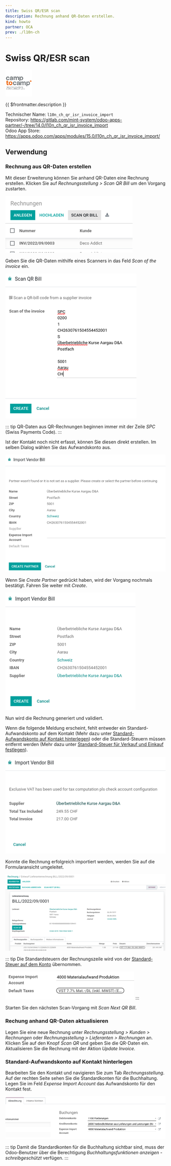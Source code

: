 ```yaml
---
title: Swiss QR/ESR scan
description: Rechnung anhand QR-Daten erstellen.
kind: howto
partner: OCA
prev: ./l10n-ch
---
```


# Swiss QR/ESR scan

![](attachments/icon_camp_to_camp.png)

{{ $frontmatter.description }}

Technischer Name: `l10n_ch_qr_isr_invoice_import`\
Repository: <https://gitlab.com/mint-system/odoo-apps-partner/-/tree/14.0/l10n_ch_qr_isr_invoice_import>\
Odoo App Store: <https://apps.odoo.com/apps/modules/15.0/l10n_ch_qr_isr_invoice_import/>

## Verwendung

### Rechnung aus QR-Daten erstellen

Mit dieser Erweiterung können Sie anhand QR-Daten eine Rechnung erstellen. Klicken Sie auf _Rechnungsstellung > Scan QR Bill_ um den Vorgang zustarten.

![](attachments/Swiss%20QR-ESR%20Scan%20Scan%20Button.png)

Geben Sie die QR-Daten mithilfe eines Scanners in das Feld _Scan of the invoice_ ein.

![](attachments/Swiss%20QR-ESR%20Scan%20Wizard%20Scan.png)

::: tip
QR-Daten aus QR-Rechnungen beginnen immer mit der Zeile _SPC_ (Swiss Payments Code).
:::

Ist der Kontakt noch nicht erfasst, können Sie diesen direkt erstellen. Im selben Dialog wählen Sie das Aufwandskonto aus.

![](attachments/Swiss%20QR-ESR%20Scan%20Wizard%20Create%20Partner.png)

Wenn Sie _Create Partner_ gedrückt haben, wird der Vorgang nochmals bestätigt. Fahren Sie weiter mit _Create_.

![](attachments/Swiss%20QR-ESR%20Scan%20Wizard%20Confirm%20Partner.png)

Nun wird die Rechnung generiert und validiert.

Wenn die folgende Meldung erscheint, fehlt entweder ein Standard-Aufwandskonto auf dem Kontakt (Mehr dazu unter [Standard-Aufwandskonto auf Kontakt hinterlegen](#Standard-Aufwandskonto%20auf%20Kontakt%20hinterlegen)) oder die Standard-Steuern müssen entfernt werden (Mehr dazu unter [Standard-Steuer für Verkauf und Einkauf festlegen](Accounting%20Tax.md#Standard-Steuer%20für%20Verkauf%20und%20Einkauf%20festlegen)).

![](attachments/Swiss%20QR-ESR%20Scan%20Error%20Missing%20Account.png)

Konnte die Rechnung erfolgreich importiert werden, werden Sie auf die Formularansicht umgeleitet.

![](attachments/Swiss%20QR-ESR%20Scan%20Imported%20Invoice.png)

::: tip
Die Standardsteuern der Rechnungszeile wird von der [Standard-Steuer auf dem Konto](Accounting%20Tax.md#Standard-Steuer%20auf%20Konto%20hinterlegen) übernommen.

![](attachments/Swiss%20QR-ESR%20Scan%20Standard%20Steuern.png)
:::

Starten Sie den nächsten Scan-Vorgang mit _Scan Next QR Bill_.

### Rechung anhand QR-Daten aktualisieren

Legen Sie eine neue Rechnung unter _Rechnungsstellung > Kunden > Rechnungen_ oder _Rechnungsstellung > Lieferanten > Rechnungen_ an. Klicken Sie auf den Knopf _Scan QR_ und geben Sie die QR-Daten ein. Aktualisieren Sie die Rechnung mit der Aktion _Update Invoice_.

### Standard-Aufwandskonto auf Kontakt hinterlegen

Bearbeiten Sie den Kontakt und navigieren Sie zum Tab _Rechnungsstellung_. Auf der rechten Seite sehen Sie die Standardkonten für die Buchhaltung. Legen Sie im Feld _Expense Import Account_ das Aufwandskonto für den Kontakt fest.

![](attachments/Swiss%20QR-ESR%20Scan%20Buchungen.png)

::: tip
Damit die Standardkonten für die Buchhaltung sichtbar sind, muss der Odoo-Benutzer über die Berechtigung _Buchhaltungsfunktionen anzeigen - schreibgeschützt_ verfügen.
:::
